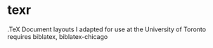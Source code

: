 texr
====

.TeX Document layouts I adapted for use at the University of Toronto
requires biblatex, biblatex-chicago

